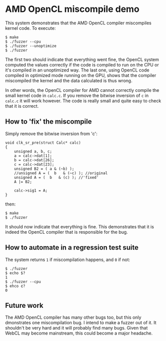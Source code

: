 AMD OpenCL miscompile demo
=============

This system demonstrates that the AMD OpenCL compiler miscompiles kernel code. To execute:

```
$ make
$ ./fuzzer --cpu
$ ./fuzzer --unoptimize
$ ./fuzzer
```

The first two should indicate that everything went fine, the OpenCL system computed the values correctly if the code is compiled to run on the CPU or it's compiled in an unoptimized way. The last one, using OpenCL code compiled in optimized mode running on the GPU, shows that the compiler miscompiled the kernel and the data calculated is thus wrong.

In other words, the OpenCL compiler for AMD cannot correctly compile the small kernel code in `calc.c`. If you remove the bitwise inversion of `c` in `calc.c` it will work however. The code is really small and quite easy to check that it is correct. 

How to 'fix' the miscompile
-------------
Simply remove the bitwise inversion from 'c':

```
void clk_sr_pre(struct Calc* calc)
{
    unsigned a, b, c;
    a = calc->dat[1];
    b = calc->dat[26];
    c = calc->dat[23];
    unsigned B2 = ( a & (~b) );
    //unsigned A = (  b   & (~c) ); //original
    unsigned A = (  b   & (c) ); //'fixed'
    A |= B2;

    calc->sig1 = A;
}
```

then:

```
$ make
$ ./fuzzer
```

It should now indicate that everything is fine. This demonstrates that it is indeed the OpenCL compiler that is responsible for the bug.

How to automate in a regression test suite
-------------

The system returns `1` if miscompilation happens, and `0` if not:

```
$ ./fuzzer
$ echo $?
1
$ ./fuzzer --cpu
$ ehco ¢?
0
````

Future work
-------------
The AMD OpenCL compiler has many other bugs too, but this only dmonstrates one miscompilation bug. I intend to make a fuzzer out of it. It shouldn't be very hard and it will probably find many bugs. Given that WebCL may become mainstream, this could become a major headache.

